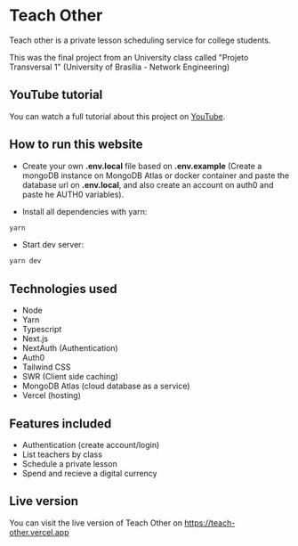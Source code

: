# Teach Other

Teach other is a private lesson scheduling service for college students.

This was the final project from an University class called "Projeto Transversal 1" (University of Brasília - Network Engineering)

## YouTube tutorial

You can watch a full tutorial about this project on [YouTube](https://www.youtube.com/watch?v=MeYibJFi7p0&list=PLbV6TI03ZWYVxGBKyYJf_Qy6d4saMbCq3&index=2).

## How to run this website

- Create your own **.env.local** file based on **.env.example** (Create a mongoDB instance on MongoDB Atlas or docker container and paste the database url on **.env.local**, and also create an account on auth0 and paste he AUTH0 variables).

- Install all dependencies with yarn:

```bash
yarn
```

- Start dev server:

```bash
yarn dev
```

## Technologies used

- Node
- Yarn
- Typescript
- Next.js
- NextAuth (Authentication)
- Auth0
- Tailwind CSS
- SWR (Client side caching)
- MongoDB Atlas (cloud database as a service)
- Vercel (hosting)

## Features included

- Authentication (create account/login)
- List teachers by class
- Schedule a private lesson
- Spend and recieve a digital currency

## Live version

You can visit the live version of Teach Other on https://teach-other.vercel.app
